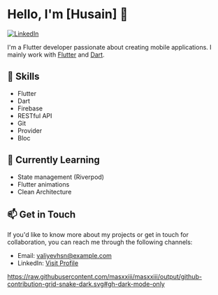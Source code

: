 
# Hello, I'm [Husain] 👋

[![LinkedIn](https://img.shields.io/badge/LinkedIn-Visit%20Profile-blue)](https://www.linkedin.com/in/huseynveliyev96/)


I'm a Flutter developer passionate about creating mobile applications. I mainly work with [Flutter](https://flutter.dev/) and [Dart](https://dart.dev/).

## 🚀 Skills

- Flutter
- Dart
- Firebase
- RESTful API
- Git
- Provider
- Bloc

## 🌱 Currently Learning

- State management (Riverpod)
- Flutter animations
- Clean Architecture

## 📫 Get in Touch

If you'd like to know more about my projects or get in touch for collaboration, you can reach me through the following channels:

- Email: valiyevhsn@example.com
- LinkedIn: [Visit Profile](https://www.linkedin.com/in/huseynveliyev96/)


https://raw.githubusercontent.com/masxxiii/masxxiii/output/github-contribution-grid-snake-dark.svg#gh-dark-mode-only
